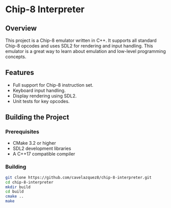 # Chip-8 Interpreter

## Overview

This project is a Chip-8 emulator written in C++. It supports all standard Chip-8 opcodes and uses SDL2 for rendering and input handling. This emulator is a great way to learn about emulation and low-level programming concepts.

## Features

- Full support for Chip-8 instruction set.
- Keyboard input handling.
- Display rendering using SDL2.
- Unit tests for key opcodes.

## Building the Project

### Prerequisites

- CMake 3.2 or higher
- SDL2 development libraries
- A C++17 compatible compiler

### Building

```sh
git clone https://github.com/cavelazquez8/chip-8-interpreter.git
cd chip-8-interpreter
mkdir build
cd build
cmake ..
make
